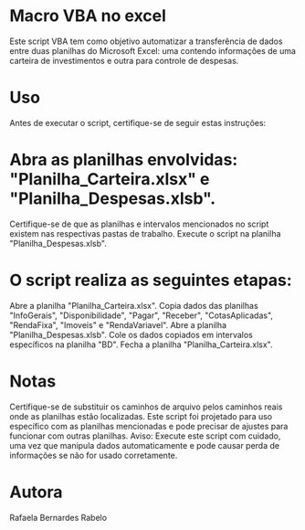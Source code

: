 # Macro VBA no excel
Este script VBA tem como objetivo automatizar a transferência de dados entre duas planilhas do Microsoft Excel: uma contendo informações de uma carteira de investimentos e outra para controle de despesas.

# Uso
Antes de executar o script, certifique-se de seguir estas instruções:

# Abra as planilhas envolvidas: "Planilha_Carteira.xlsx" e "Planilha_Despesas.xlsb".
Certifique-se de que as planilhas e intervalos mencionados no script existem nas respectivas pastas de trabalho.
Execute o script na planilha "Planilha_Despesas.xlsb".

# O script realiza as seguintes etapas:
Abre a planilha "Planilha_Carteira.xlsx".
Copia dados das planilhas "InfoGerais", "Disponibilidade", "Pagar", "Receber", "CotasAplicadas", "RendaFixa", "Imoveis" e "RendaVariavel".
Abre a planilha "Planilha_Despesas.xlsb".
Cole os dados copiados em intervalos específicos na planilha "BD".
Fecha a planilha "Planilha_Carteira.xlsx".

# Notas
Certifique-se de substituir os caminhos de arquivo pelos caminhos reais onde as planilhas estão localizadas.
Este script foi projetado para uso específico com as planilhas mencionadas e pode precisar de ajustes para funcionar com outras planilhas.
Aviso: Execute este script com cuidado, uma vez que manipula dados automaticamente e pode causar perda de informações se não for usado corretamente.

# Autora
Rafaela Bernardes Rabelo
